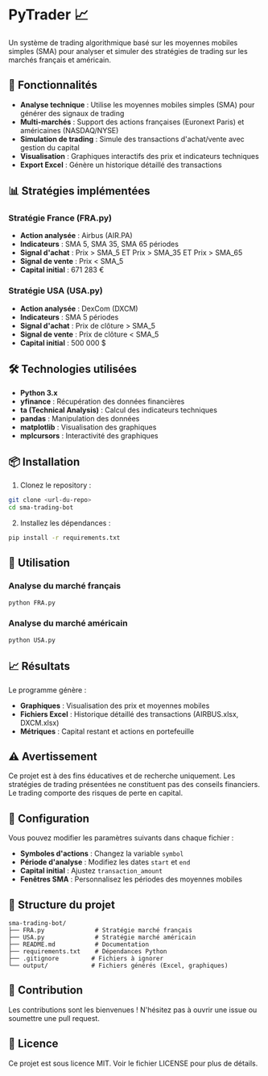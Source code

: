 # PyTrader 📈

Un système de trading algorithmique basé sur les moyennes mobiles simples (SMA) pour analyser et simuler des stratégies de trading sur les marchés français et américain.

## 🎯 Fonctionnalités

- **Analyse technique** : Utilise les moyennes mobiles simples (SMA) pour générer des signaux de trading
- **Multi-marchés** : Support des actions françaises (Euronext Paris) et américaines (NASDAQ/NYSE)
- **Simulation de trading** : Simule des transactions d'achat/vente avec gestion du capital
- **Visualisation** : Graphiques interactifs des prix et indicateurs techniques
- **Export Excel** : Génère un historique détaillé des transactions

## 📊 Stratégies implémentées

### Stratégie France (FRA.py)
- **Action analysée** : Airbus (AIR.PA)
- **Indicateurs** : SMA 5, SMA 35, SMA 65 périodes
- **Signal d'achat** : Prix > SMA_5 ET Prix > SMA_35 ET Prix > SMA_65
- **Signal de vente** : Prix < SMA_5
- **Capital initial** : 671 283 €

### Stratégie USA (USA.py)
- **Action analysée** : DexCom (DXCM)
- **Indicateurs** : SMA 5 périodes
- **Signal d'achat** : Prix de clôture > SMA_5
- **Signal de vente** : Prix de clôture < SMA_5
- **Capital initial** : 500 000 $

## 🛠️ Technologies utilisées

- **Python 3.x**
- **yfinance** : Récupération des données financières
- **ta (Technical Analysis)** : Calcul des indicateurs techniques
- **pandas** : Manipulation des données
- **matplotlib** : Visualisation des graphiques
- **mplcursors** : Interactivité des graphiques

## 📦 Installation

1. Clonez le repository :
```bash
git clone <url-du-repo>
cd sma-trading-bot
```

2. Installez les dépendances :
```bash
pip install -r requirements.txt
```

## 🚀 Utilisation

### Analyse du marché français
```bash
python FRA.py
```

### Analyse du marché américain
```bash
python USA.py
```

## 📈 Résultats

Le programme génère :
- **Graphiques** : Visualisation des prix et moyennes mobiles
- **Fichiers Excel** : Historique détaillé des transactions (AIRBUS.xlsx, DXCM.xlsx)
- **Métriques** : Capital restant et actions en portefeuille

## ⚠️ Avertissement

Ce projet est à des fins éducatives et de recherche uniquement. Les stratégies de trading présentées ne constituent pas des conseils financiers. Le trading comporte des risques de perte en capital.

## 🔧 Configuration

Vous pouvez modifier les paramètres suivants dans chaque fichier :
- **Symboles d'actions** : Changez la variable `symbol`
- **Période d'analyse** : Modifiez les dates `start` et `end`
- **Capital initial** : Ajustez `transaction_amount`
- **Fenêtres SMA** : Personnalisez les périodes des moyennes mobiles

## 📝 Structure du projet

```
sma-trading-bot/
├── FRA.py              # Stratégie marché français
├── USA.py              # Stratégie marché américain
├── README.md           # Documentation
├── requirements.txt    # Dépendances Python
├── .gitignore         # Fichiers à ignorer
└── output/            # Fichiers générés (Excel, graphiques)
```

## 🤝 Contribution

Les contributions sont les bienvenues ! N'hésitez pas à ouvrir une issue ou soumettre une pull request.

## 📄 Licence

Ce projet est sous licence MIT. Voir le fichier LICENSE pour plus de détails.